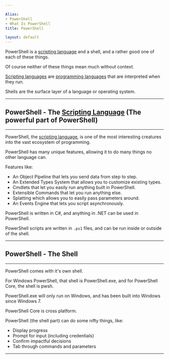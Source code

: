 ```yaml
---

Alias: 
- PowerShell
- What Is PowerShell
title: PowerShell

layout: default
---
```


PowerShell is a [scripting language](/Languages/Scripting-Languages) and a shell, and a rather good one of each of these things.

Of course neither of these things mean much without context.

[Scripting languages](/Languages/Scripting-Languages) are [programming languages](/Languages/Programming-Languages) that are interpreted when they run.

Shells are the surface layer of a language or operating system.

---

## PowerShell - The [Scripting Language](/Languages/Scripting-Languages) (The powerful part of PowerShell)

---


PowerShell, the [scripting language](/Languages/Scripting-Languages), is one of the most interesting creatures into the vast ecosystem of programming.

PowerShell has many unique features, allowing it to do many things no other language can.

Features like:
  * An Object Pipeline that lets you send data from step to step.
  * An Extended Types System that allows you to customize existing types.
  * Cmdlets that let you easily run anything built in PowerShell.
  * Extensible Commands that let you run anything else.
  * Splatting which allows you to easily pass parameters around.
  * An Events Engine that lets you script asynchronously.

PowerShell is written in C#, and anything in .NET can be used in PowerShell.

PowerShell scripts are written in `.ps1` files, and can be run inside or outside of the shell.

---

## PowerShell - The Shell

---

PowerShell comes with it's own shell.

For Windows PowerShell, that shell is PowerShell.exe, and for PowerShell Core, the shell is pwsh.

PowerShell.exe will only run on Windows, and has been built into Windows since Windows 7.

PowerShell Core is cross platform.

PowerShell (the shell part) can do some nifty things, like:

* Display progress
* Prompt for input (including credentials)
* Confirm impactful decisions
* Tab through commands and parameters

---
